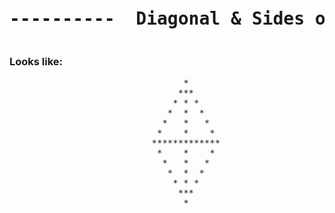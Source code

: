 

<pre><h1 align="center">----------  Diagonal & Sides of a Daimond  ----------</h1></pre>


### Looks like:

<pre>
                                 *
                                ***
                               * * *
                              *  *  *
                             *   *   *
                            *    *    *
                           *************
                            *    *    *
                             *   *   *
                              *  *  *
                               * * *
                                ***
                                 *

</pre>
